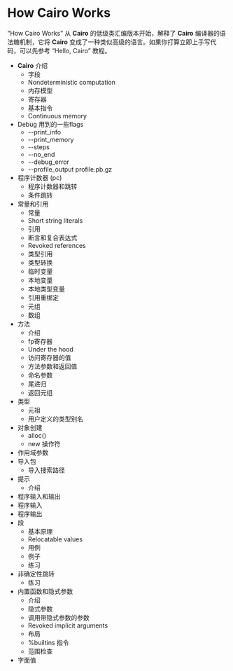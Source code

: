 #  How Cairo Works
“How Cairo Works” 从 **Cairo** 的低级类汇编版本开始，解释了 **Cairo** 编译器的语法糖机制，它将 **Cairo** 变成了一种类似高级的语言。如果你打算立即上手写代码，可以先参考 “Hello, Cairo” 教程。

- **Cairo** 介绍
  - 字段
  - Nondeterministic computation
  - 内存模型
  - 寄存器
  - 基本指令
  - Continuous memory
- Debug 用到的一些flags
  - --print_info
  - --print_memory
  - --steps
  - --no_end
  - --debug_error
  - --profile_output profile.pb.gz
- 程序计数器 (pc)
  - 程序计数器和跳转
  - 条件跳转
- 常量和引用
  - 常量
  - Short string literals
  - 引用
  - 断言和复合表达式
  - Revoked references
  - 类型引用
  - 类型转换
  - 临时变量
  - 本地变量
  - 本地类型变量
  - 引用重绑定
  - 元组
  - 数组
- 方法
  - 介绍
  - fp寄存器
  - Under the hood
  - 访问寄存器的值
  - 方法参数和返回值
  - 命名参数
  - 尾递归
  - 返回元组
- 类型
  - 元祖
  - 用户定义的类型别名
- 对象创建
  - alloc()
  - new 操作符
- 作用域参数
- 导入包
  - 导入搜索路径
- 提示
  - 介绍
- 程序输入和输出
 - 程序输入
 - 程序输出
- 段
  - 基本原理
  - Relocatable values
  - 用例
  - 例子
  - 练习
- 非确定性跳转
  - 练习
- 内置函数和隐式参数
  - 介绍
  - 隐式参数
  - 调用带隐式参数的参数
  - Revoked implicit arguments
  - 布局
  - %builtins 指令
  - 范围检查
- 字面值
